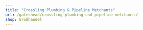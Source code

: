 ```yaml
---
title: "Crossling Plumbing & Pipeline Metchants"
url: /gateshead/crossling-plumbing-und-pipeline-metchants/
shop: Großhandel
---
```

